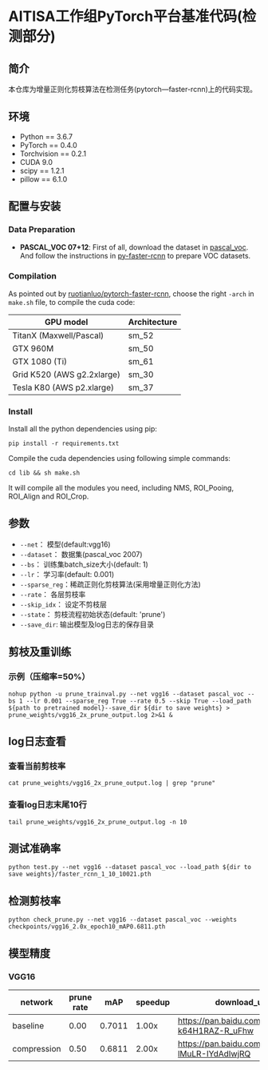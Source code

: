 # AITISA工作组PyTorch平台基准代码(检测部分)

## 简介
本仓库为增量正则化剪枝算法在检测任务(pytorch—faster-rcnn)上的代码实现。

## 环境
- Python == 3.6.7
- PyTorch == 0.4.0
- Torchvision == 0.2.1
- CUDA 9.0
- scipy == 1.2.1
- pillow == 6.1.0

## 配置与安装

### Data Preparation
* **PASCAL_VOC 07+12**: First of all, download the dataset in [pascal_voc](https://pjreddie.com/projects/pascal-voc-dataset-mirror/).
And follow the instructions in [py-faster-rcnn](https://github.com/rbgirshick/py-faster-rcnn#beyond-the-demo-installation-for-training-and-testing-models) to prepare VOC datasets.

### Compilation

As pointed out by [ruotianluo/pytorch-faster-rcnn](https://github.com/ruotianluo/pytorch-faster-rcnn), choose the right `-arch` in `make.sh` file, to compile the cuda code:

  | GPU model  | Architecture |
  | ------------- | ------------- |
  | TitanX (Maxwell/Pascal) | sm_52 |
  | GTX 960M | sm_50 |
  | GTX 1080 (Ti) | sm_61 |
  | Grid K520 (AWS g2.2xlarge) | sm_30 |
  | Tesla K80 (AWS p2.xlarge) | sm_37 |
 
### Install
Install all the python dependencies using pip:
```
pip install -r requirements.txt
```
Compile the cuda dependencies using following simple commands:
```
cd lib && sh make.sh
```
It will compile all the modules you need, including NMS, ROI_Pooing, ROI_Align and ROI_Crop.

## 参数
- `--net`：       模型(default:vgg16)
- `--dataset`：   数据集(pascal_voc 2007)
- `--bs`：        训练集batch_size大小(default: 1)
- `--lr`：        学习率(default: 0.001)
- `--sparse_reg`：稀疏正则化剪枝算法(采用增量正则化方法)
- `--rate`：      各层剪枝率
- `--skip_idx`：  设定不剪枝层
- `--state`：     剪枝流程初始状态(default: 'prune')
- `--save_dir`:   输出模型及log日志的保存目录

## 剪枝及重训练

### 示例（压缩率=50%）
```
nohup python -u prune_trainval.py --net vgg16 --dataset pascal_voc --bs 1 --lr 0.001 --sparse_reg True --rate 0.5 --skip True --load_path ${path to pretrained model}--save_dir ${dir to save weights} > prune_weights/vgg16_2x_prune_output.log 2>&1 &

```

## log日志查看

### 查看当前剪枝率
```
cat prune_weights/vgg16_2x_prune_output.log | grep "prune"
```
### 查看log日志末尾10行
```
tail prune_weights/vgg16_2x_prune_output.log -n 10
```

## 测试准确率
```
python test.py --net vgg16 --dataset pascal_voc --load_path ${dir to save weights}/faster_rcnn_1_10_10021.pth
```

## 检测剪枝率
```
python check_prune.py --net vgg16 --dataset pascal_voc --weights checkpoints/vgg16_2.0x_epoch10_mAP0.6811.pth 
```

## 模型精度

### VGG16
network | prune rate |  mAP  | speedup | download_url | Extraction code
--------|------------|-------|---------|--------------|------------------
baseline | 0.00 | 0.7011 | 1.00x | https://pan.baidu.com/s/1fRJhtt-k64H1RAZ-R_uFhw | mza2
compression| 0.50 | 0.6811 | 2.00x | https://pan.baidu.com/s/1en3Wl-lMuLR-IYdAdIwjRQ | u5fy
